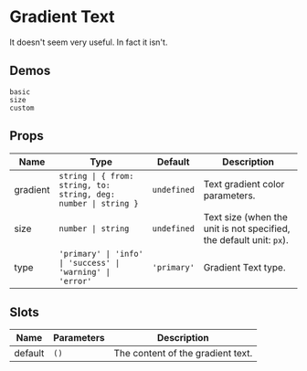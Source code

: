# Gradient Text

It doesn't seem very useful. In fact it isn't.

## Demos

```demo
basic
size
custom
```

## Props

| Name | Type | Default | Description |
| --- | --- | --- | --- |
| gradient | `string \| { from: string, to: string, deg: number \| string }` | `undefined` | Text gradient color parameters. |
| size | `number \| string` | `undefined` | Text size (when the unit is not specified, the default unit: `px`). |
| type | `'primary' \| 'info' \| 'success' \| 'warning' \| 'error'` | `'primary'` | Gradient Text type. |

## Slots

| Name    | Parameters | Description                       |
| ------- | ---------- | --------------------------------- |
| default | `()`       | The content of the gradient text. |
